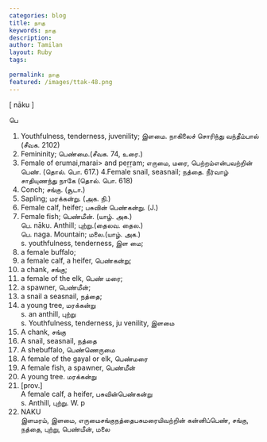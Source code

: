 ```yaml
---
categories: blog
title: நாகு
keywords: நாகு
description: 
author: Tamilan
layout: Ruby
tags: 
 
permalink: நாகு
featured: /images/ttak-48.png
---
```

  
[ nāku ]  
  
பெ  
1. Youthfulness, tenderness, juvenility; இளமை. நாகிலைச் சொரிந்து வந்தீம்பால் (சீவக. 2102)  
2. Femininity; பெண்மை.(சீவக. 74, உரை.)  
3. Female of erumai,marai> and peṟṟam; எருமை, மரை, பெற்றம்என்பவற்றின் பெண். (தொல். பொ. 617.) 4.Female snail, seasnail; நத்தை. நீர்வாழ் சாதியுணந்து நாகே (தொல். பொ. 618)  
5. Conch; சங்கு. (சூடா.)  
6. Sapling; மரக்கன்று. (அக. நி.)  
7. Female calf, heifer; பசுவின் பெண்கன்று. (J.)  
8. Female fish; பெண்மீன். (யாழ். அக.)  
பெ. nāku. Anthill; புற்று.(தைலவ. தைல.)  
பெ. naga. Mountain; மலை.(யாழ். அக.)  
s. youthfulness, tenderness, இள மை;  
2. a female buffalo;  
3. a female calf, a heifer, பெண்கன்று;  
4. a chank, சங்கு;  
5. a female of the elk, பெண் மரை;  
6. a spawner, பெண்மீன்;  
7. a snail a seasnail, நத்தை;  
8. a young tree, மரக்கன்று  
s. an anthill, புற்று  
s. Youthfulness, tenderness, ju venility, இளமை  
2. A chank, சங்கு  
3. A snail, seasnail, நத்தை  
4. A shebuffalo, பெண்ணெருமை  
5. A female of the gayal or elk, பெண்மரை  
6. A female fish, a spawner, பெண்மீன்  
7. A young tree. மரக்கன்று  
8. [prov.]  
A female calf, a heifer, பசுவின்பெண்கன்று  
s. Anthill, புற்று. W. p  
458. NAKU  
இளமரம், இளமை, எருமைசங்குநத்தைபசுமரையிவற்றின் கன்னிப்பெண், சங்கு, நத்தை, புற்று, பெண்மீன், மலை